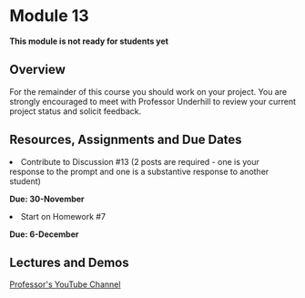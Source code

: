 # Module 13
****This module is not ready for students yet****

## Overview
For the remainder of this course you should work on your project.  You are strongly encouraged to meet with Professor Underhill to review your current project status and solicit feedback.

## Resources, Assignments and Due Dates

<li>Contribute to Discussion #13 (2 posts are required - one is your response to the prompt and one is a substantive response to another student) <br>

****Due: 30-November**** <br>

<li>Start on Homework #7 <br>

****Due: 6-December**** <br>

## Lectures and Demos
[Professor's YouTube Channel](https://www.youtube.com/channel/UC3vqKF4jspXh8hxFLpTfsyw?view_as=subscriber)<br><br>
